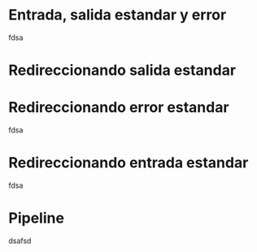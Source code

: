 # Entrada, salida estandar y error
fdsa
# Redireccionando salida estandar

# Redireccionando error estandar
fdsa
# Redireccionando entrada estandar
fdsa
# Pipeline 
dsafsd
